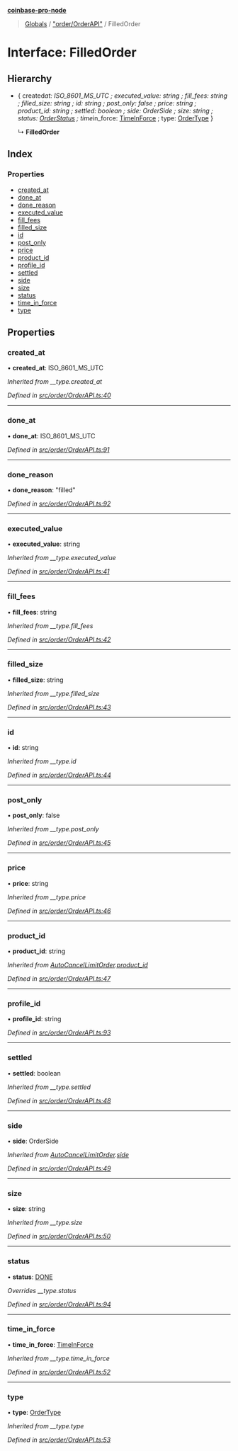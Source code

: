 **[coinbase-pro-node](../README.md)**

> [Globals](../globals.md) / ["order/OrderAPI"](../modules/_order_orderapi_.md) / FilledOrder

# Interface: FilledOrder

## Hierarchy

- { created*at: ISO_8601_MS_UTC ; executed_value: string ; fill_fees: string ; filled_size: string ; id: string ; post_only: false ; price: string ; product_id: string ; settled: boolean ; side: OrderSide ; size: string ; status: [OrderStatus](../enums/\_order_orderapi*.orderstatus.md) ; time*in_force: [TimeInForce](../enums/\_order_orderapi*.timeinforce.md) ; type: [OrderType](../enums/_order_orderapi_.ordertype.md) }

  ↳ **FilledOrder**

## Index

### Properties

- [created_at](_order_orderapi_.filledorder.md#created_at)
- [done_at](_order_orderapi_.filledorder.md#done_at)
- [done_reason](_order_orderapi_.filledorder.md#done_reason)
- [executed_value](_order_orderapi_.filledorder.md#executed_value)
- [fill_fees](_order_orderapi_.filledorder.md#fill_fees)
- [filled_size](_order_orderapi_.filledorder.md#filled_size)
- [id](_order_orderapi_.filledorder.md#id)
- [post_only](_order_orderapi_.filledorder.md#post_only)
- [price](_order_orderapi_.filledorder.md#price)
- [product_id](_order_orderapi_.filledorder.md#product_id)
- [profile_id](_order_orderapi_.filledorder.md#profile_id)
- [settled](_order_orderapi_.filledorder.md#settled)
- [side](_order_orderapi_.filledorder.md#side)
- [size](_order_orderapi_.filledorder.md#size)
- [status](_order_orderapi_.filledorder.md#status)
- [time_in_force](_order_orderapi_.filledorder.md#time_in_force)
- [type](_order_orderapi_.filledorder.md#type)

## Properties

### created_at

• **created_at**: ISO_8601_MS_UTC

_Inherited from \_\_type.created_at_

_Defined in [src/order/OrderAPI.ts:40](https://github.com/bennycode/coinbase-pro-node/blob/ee94ab6/src/order/OrderAPI.ts#L40)_

---

### done_at

• **done_at**: ISO_8601_MS_UTC

_Defined in [src/order/OrderAPI.ts:91](https://github.com/bennycode/coinbase-pro-node/blob/ee94ab6/src/order/OrderAPI.ts#L91)_

---

### done_reason

• **done_reason**: \"filled\"

_Defined in [src/order/OrderAPI.ts:92](https://github.com/bennycode/coinbase-pro-node/blob/ee94ab6/src/order/OrderAPI.ts#L92)_

---

### executed_value

• **executed_value**: string

_Inherited from \_\_type.executed_value_

_Defined in [src/order/OrderAPI.ts:41](https://github.com/bennycode/coinbase-pro-node/blob/ee94ab6/src/order/OrderAPI.ts#L41)_

---

### fill_fees

• **fill_fees**: string

_Inherited from \_\_type.fill_fees_

_Defined in [src/order/OrderAPI.ts:42](https://github.com/bennycode/coinbase-pro-node/blob/ee94ab6/src/order/OrderAPI.ts#L42)_

---

### filled_size

• **filled_size**: string

_Inherited from \_\_type.filled_size_

_Defined in [src/order/OrderAPI.ts:43](https://github.com/bennycode/coinbase-pro-node/blob/ee94ab6/src/order/OrderAPI.ts#L43)_

---

### id

• **id**: string

_Inherited from \_\_type.id_

_Defined in [src/order/OrderAPI.ts:44](https://github.com/bennycode/coinbase-pro-node/blob/ee94ab6/src/order/OrderAPI.ts#L44)_

---

### post_only

• **post_only**: false

_Inherited from \_\_type.post_only_

_Defined in [src/order/OrderAPI.ts:45](https://github.com/bennycode/coinbase-pro-node/blob/ee94ab6/src/order/OrderAPI.ts#L45)_

---

### price

• **price**: string

_Inherited from \_\_type.price_

_Defined in [src/order/OrderAPI.ts:46](https://github.com/bennycode/coinbase-pro-node/blob/ee94ab6/src/order/OrderAPI.ts#L46)_

---

### product_id

• **product_id**: string

_Inherited from [AutoCancelLimitOrder](_order_orderapi_.autocancellimitorder.md).[product_id](_order_orderapi_.autocancellimitorder.md#product_id)_

_Defined in [src/order/OrderAPI.ts:47](https://github.com/bennycode/coinbase-pro-node/blob/ee94ab6/src/order/OrderAPI.ts#L47)_

---

### profile_id

• **profile_id**: string

_Defined in [src/order/OrderAPI.ts:93](https://github.com/bennycode/coinbase-pro-node/blob/ee94ab6/src/order/OrderAPI.ts#L93)_

---

### settled

• **settled**: boolean

_Inherited from \_\_type.settled_

_Defined in [src/order/OrderAPI.ts:48](https://github.com/bennycode/coinbase-pro-node/blob/ee94ab6/src/order/OrderAPI.ts#L48)_

---

### side

• **side**: OrderSide

_Inherited from [AutoCancelLimitOrder](_order_orderapi_.autocancellimitorder.md).[side](_order_orderapi_.autocancellimitorder.md#side)_

_Defined in [src/order/OrderAPI.ts:49](https://github.com/bennycode/coinbase-pro-node/blob/ee94ab6/src/order/OrderAPI.ts#L49)_

---

### size

• **size**: string

_Inherited from \_\_type.size_

_Defined in [src/order/OrderAPI.ts:50](https://github.com/bennycode/coinbase-pro-node/blob/ee94ab6/src/order/OrderAPI.ts#L50)_

---

### status

• **status**: [DONE](../enums/_order_orderapi_.orderstatus.md#done)

_Overrides \_\_type.status_

_Defined in [src/order/OrderAPI.ts:94](https://github.com/bennycode/coinbase-pro-node/blob/ee94ab6/src/order/OrderAPI.ts#L94)_

---

### time_in_force

• **time_in_force**: [TimeInForce](../enums/_order_orderapi_.timeinforce.md)

_Inherited from \_\_type.time_in_force_

_Defined in [src/order/OrderAPI.ts:52](https://github.com/bennycode/coinbase-pro-node/blob/ee94ab6/src/order/OrderAPI.ts#L52)_

---

### type

• **type**: [OrderType](../enums/_order_orderapi_.ordertype.md)

_Inherited from \_\_type.type_

_Defined in [src/order/OrderAPI.ts:53](https://github.com/bennycode/coinbase-pro-node/blob/ee94ab6/src/order/OrderAPI.ts#L53)_
